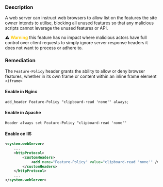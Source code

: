 ### Description

A web server can instruct web browsers to allow list on the features the site owner intends to utilise, blocking all unused features so that any malicious scripts cannot leverage the unused features or API.

:warning: <span style="color: #ffca00; font-weight: 600;">Warning</span> this feature has no impact where malicious actors have full control over client requests to simply ignore server response headers it does not want to process or adhere to.

### Remediation

The `Feature-Policy` header grants the ability to allow or deny browser features, whether in its own frame or content within an inline frame element `<iframe>`

#### Enable in Nginx

```
add_header Feature-Policy "clipboard-read 'none'" always;
```

#### Enable in Apache

```
Header always set Feature-Policy "clipboard-read 'none'"
```

#### Enable on IIS

```xml
<system.webServer>
    ...
    <httpProtocol>
        <customHeaders>
            <add name="Feature-Policy" value="clipboard-read 'none'" />
        </customHeaders>
    </httpProtocol>
    ...
</system.webServer>
```
